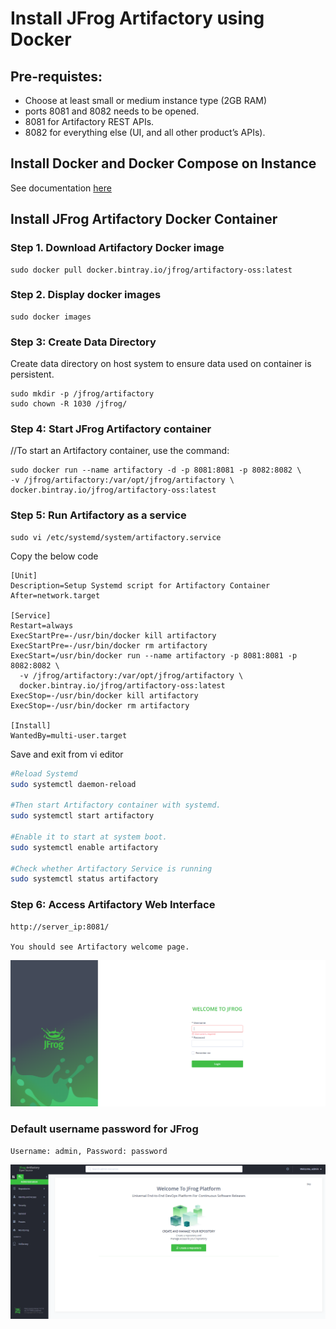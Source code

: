 # Install JFrog Artifactory using Docker

## Pre-requistes:

* Choose at least small or medium instance type (2GB RAM)
* ports 8081 and 8082 needs to be opened.
* 8081 for Artifactory REST APIs.
* 8082 for everything else (UI, and all other product’s APIs). 

## Install Docker and Docker Compose on Instance

See documentation [here](../Docker/install-docker.md)

## Install JFrog Artifactory Docker Container

### Step 1. Download Artifactory Docker image
```
sudo docker pull docker.bintray.io/jfrog/artifactory-oss:latest 
```

### Step 2. Display docker images
```
sudo docker images
```

### Step 3: Create Data Directory

Create data directory on host system to ensure data used on container is persistent.
```
sudo mkdir -p /jfrog/artifactory
sudo chown -R 1030 /jfrog/
```

### Step 4: Start JFrog Artifactory container

//To start an Artifactory container, use the command:
```
sudo docker run --name artifactory -d -p 8081:8081 -p 8082:8082 \
-v /jfrog/artifactory:/var/opt/jfrog/artifactory \
docker.bintray.io/jfrog/artifactory-oss:latest
```

### Step 5: Run Artifactory as a service
```
sudo vi /etc/systemd/system/artifactory.service
```
Copy the below code  
```
[Unit]
Description=Setup Systemd script for Artifactory Container
After=network.target

[Service]
Restart=always
ExecStartPre=-/usr/bin/docker kill artifactory
ExecStartPre=-/usr/bin/docker rm artifactory
ExecStart=/usr/bin/docker run --name artifactory -p 8081:8081 -p 8082:8082 \
  -v /jfrog/artifactory:/var/opt/jfrog/artifactory \
  docker.bintray.io/jfrog/artifactory-oss:latest
ExecStop=-/usr/bin/docker kill artifactory
ExecStop=-/usr/bin/docker rm artifactory

[Install]
WantedBy=multi-user.target 
```

Save and exit from vi editor


```sh
#Reload Systemd
sudo systemctl daemon-reload

#Then start Artifactory container with systemd.
sudo systemctl start artifactory

#Enable it to start at system boot.
sudo systemctl enable artifactory

#Check whether Artifactory Service is running
sudo systemctl status artifactory
```

### Step 6: Access Artifactory Web Interface
```
http://server_ip:8081/

You should see Artifactory welcome page.
```

![welcome](images/1.png)

### Default username password for JFrog
```
Username: admin, Password: password
```
![welcome](images/2.png)
